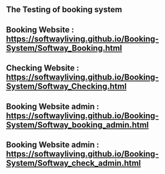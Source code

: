 ## The Testing of booking system

## Booking Website : https://softwayliving.github.io/Booking-System/Softway_Booking.html
## Checking Website : https://softwayliving.github.io/Booking-System/Softway_Checking.html
## Booking Website admin : https://softwayliving.github.io/Booking-System/Softway_booking_admin.html
## Booking Website admin : https://softwayliving.github.io/Booking-System/Softway_check_admin.html